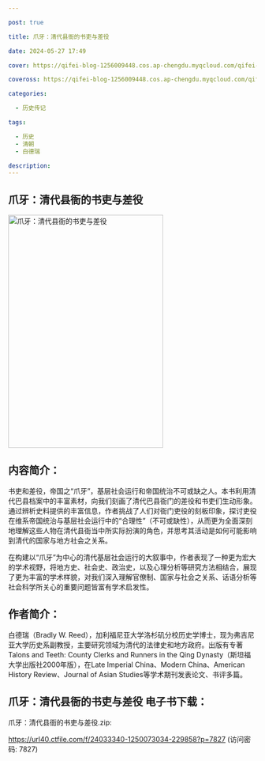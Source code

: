 ```yaml
---

post: true

title: 爪牙：清代县衙的书吏与差役

date: 2024-05-27 17:49

cover: https://qifei-blog-1256009448.cos.ap-chengdu.myqcloud.com/qifei-blog/660aa1ce9f345e8d03df7540.jpg

coveross: https://qifei-blog-1256009448.cos.ap-chengdu.myqcloud.com/qifei-blog/660aa1ce9f345e8d03df7540.jpg

categories:

  - 历史传记

tags:

  - 历史
  - 清朝
  - 白德瑞

description:
---
```


## 爪牙：清代县衙的书吏与差役
<img alt="爪牙：清代县衙的书吏与差役 " class="aligncenter loaded" data-was-processed="true" decoding="async" fetchpriority="high" height="471" src="https://qifei-blog-1256009448.cos.ap-chengdu.myqcloud.com/qifei-blog/660aa1ce9f345e8d03df7540.jpg " style="cursor: zoom-in;" width="314"/>

## 内容简介：

书吏和差役，帝国之“爪牙”，基层社会运行和帝国统治不可或缺之人。本书利用清代巴县档案中的丰富素材，向我们刻画了清代巴县衙门的差役和书吏们生动形象。通过辨析史料提供的丰富信息，作者挑战了人们对衙门吏役的刻板印象，探讨吏役在维系帝国统治与基层社会运行中的“合理性”（不可或缺性），从而更为全面深刻地理解这些人物在清代县衙当中所实际扮演的角色，并思考其活动是如何可能影响到清代的国家与地方社会之关系。

在构建以“爪牙”为中心的清代基层社会运行的大叙事中，作者表现了一种更为宏大的学术视野，将地方史、社会史、政治史，以及心理分析等研究方法相结合，展现了更为丰富的学术样貌，对我们深入理解官僚制、国家与社会之关系、话语分析等社会科学所关心的重要问题皆富有学术启发性。

## 作者简介：

白德瑞（Bradly W. Reed），加利福尼亚大学洛杉矶分校历史学博士，现为弗吉尼亚大学历史系副教授，主要研究领域为清代的法律史和地方政府。出版有专著Talons and Teeth: County Clerks and Runners in the Qing Dynasty（斯坦福大学出版社2000年版），在Late Imperial China、Modern China、American History Review、Journal of Asian Studies等学术期刊发表论文、书评多篇。

## 爪牙：清代县衙的书吏与差役 电子书下载：



爪牙：清代县衙的书吏与差役.zip: 

https://url40.ctfile.com/f/24033340-1250073034-229858?p=7827 (访问密码: 7827)
